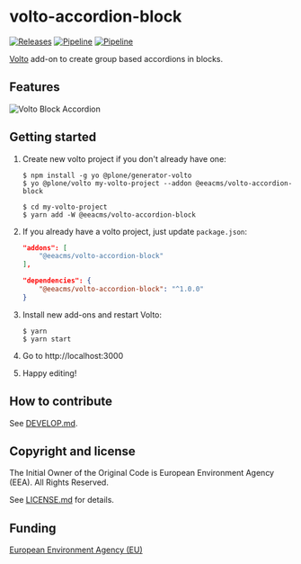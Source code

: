 # volto-accordion-block
[![Releases](https://img.shields.io/github/v/release/eea/volto-accordion-block)](https://github.com/eea/volto-accordion-block/releases)
[![Pipeline](https://ci.eionet.europa.eu/buildStatus/icon?job=volto-addons%2Fvolto-accordion-block%2Fmaster&subject=master)](https://ci.eionet.europa.eu/view/Github/job/volto-addons/job/volto-accordion-block/job/master/display/redirect)
[![Pipeline](https://ci.eionet.europa.eu/buildStatus/icon?job=volto-addons%2Fvolto-accordion-block%2Fdevelop&subject=develop)](https://ci.eionet.europa.eu/view/Github/job/volto-addons/job/volto-accordion-block/job/develop/display/redirect)

[Volto](https://github.com/plone/volto) add-on to create group based accordions in blocks.

## Features

![Volto Block Accordion](https://github.com/eea/volto-accordion-block/raw/docs/docs/volto-accordion-block.gif)

## Getting started

1. Create new volto project if you don't already have one:

   ```
   $ npm install -g yo @plone/generator-volto
   $ yo @plone/volto my-volto-project --addon @eeacms/volto-accordion-block

   $ cd my-volto-project
   $ yarn add -W @eeacms/volto-accordion-block
   ```

1. If you already have a volto project, just update `package.json`:

   ```JSON
   "addons": [
       "@eeacms/volto-accordion-block"
   ],

   "dependencies": {
       "@eeacms/volto-accordion-block": "^1.0.0"
   }
   ```

1. Install new add-ons and restart Volto:

   ```
   $ yarn
   $ yarn start
   ```

1. Go to http://localhost:3000

1. Happy editing!


## How to contribute

See [DEVELOP.md](https://github.com/eea/volto-accordion-block/blob/master/DEVELOP.md).

## Copyright and license

The Initial Owner of the Original Code is European Environment Agency (EEA).
All Rights Reserved.

See [LICENSE.md](https://github.com/eea/volto-accordion-block/blob/master/LICENSE.md) for details.

## Funding

[European Environment Agency (EU)](http://eea.europa.eu)
